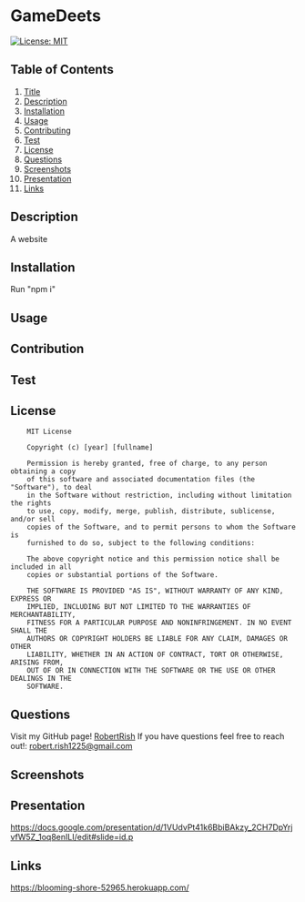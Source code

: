 # GameDeets

[![License: MIT](https://img.shields.io/badge/License-MIT-yellow.svg)](https://opensource.org/licenses/MIT)

## Table of Contents

1. [Title](#title)
2. [Description](#description)
3. [Installation](#installation)
4. [Usage](#usage)
5. [Contributing](#contributing)
6. [Test](#test)
7. [License](#license)
8. [Questions](#questions)
9. [Screenshots](#screenshots)
10. [Presentation](#presentation)
11. [Links](#links)

## Description

A website

## Installation

Run "npm i"

## Usage



## Contribution



## Test

## License

        MIT License

        Copyright (c) [year] [fullname]

        Permission is hereby granted, free of charge, to any person obtaining a copy
        of this software and associated documentation files (the "Software"), to deal
        in the Software without restriction, including without limitation the rights
        to use, copy, modify, merge, publish, distribute, sublicense, and/or sell
        copies of the Software, and to permit persons to whom the Software is
        furnished to do so, subject to the following conditions:

        The above copyright notice and this permission notice shall be included in all
        copies or substantial portions of the Software.

        THE SOFTWARE IS PROVIDED "AS IS", WITHOUT WARRANTY OF ANY KIND, EXPRESS OR
        IMPLIED, INCLUDING BUT NOT LIMITED TO THE WARRANTIES OF MERCHANTABILITY,
        FITNESS FOR A PARTICULAR PURPOSE AND NONINFRINGEMENT. IN NO EVENT SHALL THE
        AUTHORS OR COPYRIGHT HOLDERS BE LIABLE FOR ANY CLAIM, DAMAGES OR OTHER
        LIABILITY, WHETHER IN AN ACTION OF CONTRACT, TORT OR OTHERWISE, ARISING FROM,
        OUT OF OR IN CONNECTION WITH THE SOFTWARE OR THE USE OR OTHER DEALINGS IN THE
        SOFTWARE.


## Questions

Visit my GitHub page! [RobertRish](https://github.com/RobertRish)
If you have questions feel free to reach out!: robert.rish1225@gmail.com

## Screenshots

## Presentation

https://docs.google.com/presentation/d/1VUdvPt41k6BbiBAkzy_2CH7DpYrjvfW5Z_1oq8enILI/edit#slide=id.p

## Links

https://blooming-shore-52965.herokuapp.com/

